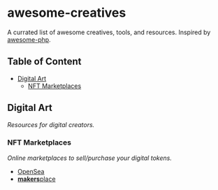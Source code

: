 # awesome-creatives

A currated list of awesome creatives, tools, and resources. 
Inspired by [awesome-php](https://github.com/ziadoz/awesome-php).

## Table of Content

* [Digital Art](#digital-art)
  * [NFT Marketplaces](#nft-marketplaces)

## Digital Art
*Resources for digital creators.*

### NFT Marketplaces
*Online marketplaces to sell/purchase your digital tokens.*

- [OpenSea](https://opensea.io/)
- [**makers**place](https://makersplace.com/)
